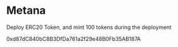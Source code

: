 # Metana
Deploy ERC20 Token, and mint 100 tokens during the deployment

0xd87dC840bC8B3DfDa761a2f29e48B0Fb35AB187A
